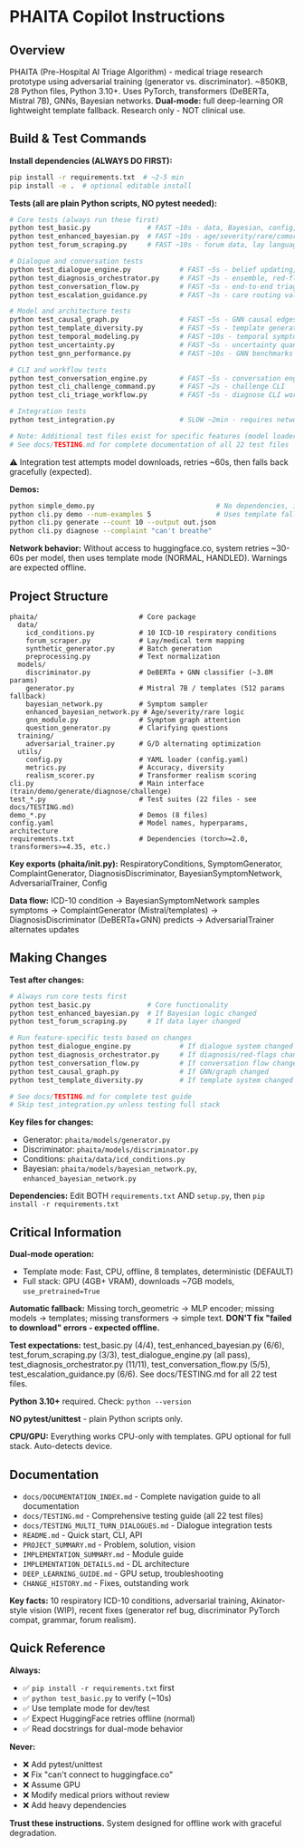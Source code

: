 # PHAITA Copilot Instructions

## Overview
PHAITA (Pre-Hospital AI Triage Algorithm) - medical triage research prototype using adversarial training (generator vs. discriminator). ~850KB, 28 Python files, Python 3.10+. Uses PyTorch, transformers (DeBERTa, Mistral 7B), GNNs, Bayesian networks. **Dual-mode:** full deep-learning OR lightweight template fallback. Research only - NOT clinical use.

## Build & Test Commands

**Install dependencies (ALWAYS DO FIRST):**
```bash
pip install -r requirements.txt  # ~2-5 min
pip install -e .  # optional editable install
```

**Tests (all are plain Python scripts, NO pytest needed):**
```bash
# Core tests (always run these first)
python test_basic.py              # FAST ~10s - data, Bayesian, config, synthetic
python test_enhanced_bayesian.py  # FAST ~10s - age/severity/rare/comorbidity
python test_forum_scraping.py     # FAST ~10s - forum data, lay language

# Dialogue and conversation tests
python test_dialogue_engine.py            # FAST ~5s - belief updating, info gain
python test_diagnosis_orchestrator.py     # FAST ~3s - ensemble, red-flags, escalation
python test_conversation_flow.py          # FAST ~5s - end-to-end triage sessions
python test_escalation_guidance.py        # FAST ~3s - care routing validation

# Model and architecture tests
python test_causal_graph.py               # FAST ~5s - GNN causal edges
python test_template_diversity.py         # FAST ~5s - template generation
python test_temporal_modeling.py          # FAST ~10s - temporal symptom progression
python test_uncertainty.py                # FAST ~5s - uncertainty quantification
python test_gnn_performance.py            # FAST ~10s - GNN benchmarks

# CLI and workflow tests
python test_conversation_engine.py        # FAST ~5s - conversation engine logic
python test_cli_challenge_command.py      # FAST ~2s - challenge CLI
python test_cli_triage_workflow.py        # FAST ~5s - diagnose CLI workflow

# Integration tests
python test_integration.py                # SLOW ~2min - requires network, downloads models

# Note: Additional test files exist for specific features (model loader, patient CLI, etc.)
# See docs/TESTING.md for complete documentation of all 22 test files
```
⚠️ Integration test attempts model downloads, retries ~60s, then falls back gracefully (expected).

**Demos:**
```bash
python simple_demo.py                              # No dependencies, instant
python cli.py demo --num-examples 5                # Uses template fallback
python cli.py generate --count 10 --output out.json
python cli.py diagnose --complaint "can't breathe"
```

**Network behavior:** Without access to huggingface.co, system retries ~30-60s per model, then uses template mode (NORMAL, HANDLED). Warnings are expected offline.

## Project Structure

```
phaita/                         # Core package
  data/
    icd_conditions.py           # 10 ICD-10 respiratory conditions
    forum_scraper.py            # Lay/medical term mapping
    synthetic_generator.py      # Batch generation
    preprocessing.py            # Text normalization
  models/
    discriminator.py            # DeBERTa + GNN classifier (~3.8M params)
    generator.py                # Mistral 7B / templates (512 params fallback)
    bayesian_network.py         # Symptom sampler
    enhanced_bayesian_network.py # Age/severity/rare logic
    gnn_module.py               # Symptom graph attention
    question_generator.py       # Clarifying questions
  training/
    adversarial_trainer.py      # G/D alternating optimization
  utils/
    config.py                   # YAML loader (config.yaml)
    metrics.py                  # Accuracy, diversity
    realism_scorer.py           # Transformer realism scoring
cli.py                          # Main interface (train/demo/generate/diagnose/challenge)
test_*.py                       # Test suites (22 files - see docs/TESTING.md)
demo_*.py                       # Demos (8 files)
config.yaml                     # Model names, hyperparams, architecture
requirements.txt                # Dependencies (torch>=2.0, transformers>=4.35, etc.)
```

**Key exports (phaita/__init__.py):** RespiratoryConditions, SymptomGenerator, ComplaintGenerator, DiagnosisDiscriminator, BayesianSymptomNetwork, AdversarialTrainer, Config

**Data flow:** ICD-10 condition → BayesianSymptomNetwork samples symptoms → ComplaintGenerator (Mistral/templates) → DiagnosisDiscriminator (DeBERTa+GNN) predicts → AdversarialTrainer alternates updates

## Making Changes

**Test after changes:**
```bash
# Always run core tests first
python test_basic.py              # Core functionality
python test_enhanced_bayesian.py  # If Bayesian logic changed
python test_forum_scraping.py     # If data layer changed

# Run feature-specific tests based on changes
python test_dialogue_engine.py            # If dialogue system changed
python test_diagnosis_orchestrator.py     # If diagnosis/red-flags changed
python test_conversation_flow.py          # If conversation flow changed
python test_causal_graph.py               # If GNN/graph changed
python test_template_diversity.py         # If template system changed

# See docs/TESTING.md for complete test guide
# Skip test_integration.py unless testing full stack
```

**Key files for changes:**
- Generator: `phaita/models/generator.py`
- Discriminator: `phaita/models/discriminator.py`
- Conditions: `phaita/data/icd_conditions.py`
- Bayesian: `phaita/models/bayesian_network.py`, `enhanced_bayesian_network.py`

**Dependencies:** Edit BOTH `requirements.txt` AND `setup.py`, then `pip install -r requirements.txt`

## Critical Information

**Dual-mode operation:**
- Template mode: Fast, CPU, offline, 8 templates, deterministic (DEFAULT)
- Full stack: GPU (4GB+ VRAM), downloads ~7GB models, `use_pretrained=True`

**Automatic fallback:** Missing torch_geometric → MLP encoder; missing models → templates; missing transformers → simple text. **DON'T fix "failed to download" errors - expected offline.**

**Test expectations:** test_basic.py (4/4), test_enhanced_bayesian.py (6/6), test_forum_scraping.py (3/3), test_dialogue_engine.py (all pass), test_diagnosis_orchestrator.py (11/11), test_conversation_flow.py (5/5), test_escalation_guidance.py (6/6). See docs/TESTING.md for all 22 test files.

**Python 3.10+** required. Check: `python --version`

**NO pytest/unittest** - plain Python scripts only.

**CPU/GPU:** Everything works CPU-only with templates. GPU optional for full stack. Auto-detects device.

## Documentation
- `docs/DOCUMENTATION_INDEX.md` - Complete navigation guide to all documentation
- `docs/TESTING.md` - Comprehensive testing guide (all 22 test files)
- `docs/TESTING_MULTI_TURN_DIALOGUES.md` - Dialogue integration tests
- `README.md` - Quick start, CLI, API
- `PROJECT_SUMMARY.md` - Problem, solution, vision
- `IMPLEMENTATION_SUMMARY.md` - Module guide
- `IMPLEMENTATION_DETAILS.md` - DL architecture
- `DEEP_LEARNING_GUIDE.md` - GPU setup, troubleshooting
- `CHANGE_HISTORY.md` - Fixes, outstanding work

**Key facts:** 10 respiratory ICD-10 conditions, adversarial training, Akinator-style vision (WIP), recent fixes (generator ref bug, discriminator PyTorch compat, grammar, forum realism).

## Quick Reference

**Always:**
- ✅ `pip install -r requirements.txt` first
- ✅ `python test_basic.py` to verify (~10s)
- ✅ Use template mode for dev/test
- ✅ Expect HuggingFace retries offline (normal)
- ✅ Read docstrings for dual-mode behavior

**Never:**
- ❌ Add pytest/unittest
- ❌ Fix "can't connect to huggingface.co"
- ❌ Assume GPU
- ❌ Modify medical priors without review
- ❌ Add heavy dependencies

**Trust these instructions.** System designed for offline work with graceful degradation.
